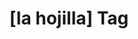 ---
article_id: 0
description: List of articles under [la hojilla] tag.
image: http://huntingbears.com.ve/static/img/site/mstile-310x310.png
layout: tag
slug: la-hojilla
title: '[la hojilla] Tag'
---